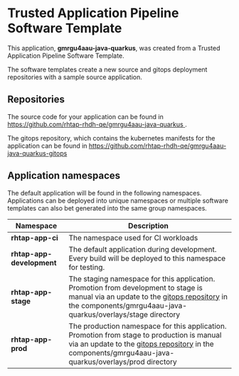 # Trusted Application Pipeline Software Template

This application, **gmrgu4aau-java-quarkus**, was created from a Trusted Application Pipeline Software Template.

The software templates create a new source and gitops deployment repositories with a sample source application. 

## Repositories

The source code for your application can be found in [https://github.com/rhtap-rhdh-qe/gmrgu4aau-java-quarkus ](https://github.com/rhtap-rhdh-qe/gmrgu4aau-java-quarkus ).
 
The gitops repository, which contains the kubernetes manifests for the application can be found in 
[https://github.com/rhtap-rhdh-qe/gmrgu4aau-java-quarkus-gitops ](https://github.com/rhtap-rhdh-qe/gmrgu4aau-java-quarkus-gitops ) 

## Application namespaces 

The default application will be found in the following namespaces. Applications can be deployed into unique namespaces or multiple software templates can also bet generated into the same group namespaces.  

|  Namespace   |  Description   |  
| -------- | -------- |
| **rhtap-app-ci** | The namespace used for CI workloads |
| **rhtap-app-development** | The default application during development. Every build will be deployed to this namespace for testing. |
| **rhtap-app-stage** | The staging namespace for this application. Promotion from development to stage is manual via an update to the [gitops repository](https://github.com/rhtap-rhdh-qe/gmrgu4aau-java-quarkus-gitops ) in the components/gmrgu4aau-java-quarkus/overlays/stage directory |
| **rhtap-app-prod** | The production namespace for this application. Promotion from stage to production is manual via an update to the [gitops repository](https://github.com/rhtap-rhdh-qe/gmrgu4aau-java-quarkus-gitops ) in the components/gmrgu4aau-java-quarkus/overlays/prod directory |